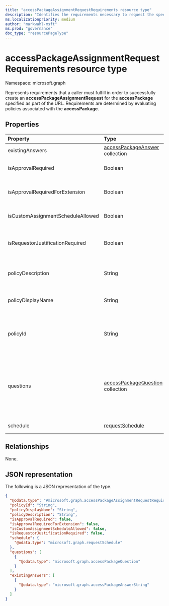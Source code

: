```yaml
---
title: "accessPackageAssignmentRequestRequirements resource type"
description: "Identifies the requirements necessary to request the specified access package."
ms.localizationpriority: medium
author: "markwahl-msft"
ms.prod: "governance"
doc_type: "resourcePageType"
---
```


# accessPackageAssignmentRequestRequirements resource type

Namespace: microsoft.graph

Represents requirements that a caller must fulfill in order to successfully create an **accessPackageAssignmentRequest** for the **accessPackage** specified as part of the URL. Requirements are determined by evaluating policies associated with the **accessPackage**. 

## Properties
| Property                     | Type                      | Description |
| :--------------------------- | :------------------------ | :---------- |
| existingAnswers | [accessPackageAnswer](../resources/accesspackageanswer.md) collection  | Answers that have already been provided. |
| isApprovalRequired | Boolean | Indicates whether a request must be approved by an approver. |
| isApprovalRequiredForExtension  | Boolean | Indicates whether approval is required when a user tries to extend their access. |
| isCustomAssignmentScheduleAllowed | Boolean | Indicates whether the requestor is allowed to set a custom schedule. |
| isRequestorJustificationRequired | Boolean | Indicates whether a requestor must supply justification when submitting an assignment request. |
| policyDescription | String | The description of the policy that the user is trying to request access using.  |
| policyDisplayName | String | The display name of the policy that the user is trying to request access using. |
| policyId | String | The identifier of the policy that these requirements are associated with. This identifier can be used when creating a new assignment request. |
| questions | [accessPackageQuestion](../resources/accesspackagequestion.md) collection | Questions that are configured on the policy. The questions can be required or optional; callers can determine whether a question is required or optional based on the **isRequired** property on **accessPackageQuestion**. |
| schedule | [requestSchedule](../resources/requestschedule.md) | Schedule restrictions enforced, if any. |

## Relationships
None.

## JSON representation

The following is a JSON representation of the type.

<!-- { 
  "blockType": "resource", 
  "@odata.type": "microsoft.graph.accessPackageAssignmentRequestRequirements" 
}-->

``` json
{
  "@odata.type": "#microsoft.graph.accessPackageAssignmentRequestRequirements",
  "policyId": "String",
  "policyDisplayName": "String",
  "policyDescription": "String",
  "isApprovalRequired": false,
  "isApprovalRequiredForExtension": false,
  "isCustomAssignmentScheduleAllowed": false,
  "isRequestorJustificationRequired": false,
  "schedule": {
    "@odata.type": "microsoft.graph.requestSchedule"
  },
  "questions": [
    {
      "@odata.type": "microsoft.graph.accessPackageQuestion"
    }
  ],
  "existingAnswers": [
    {
      "@odata.type": "microsoft.graph.accessPackageAnswerString"
    }
  ]
}
```
